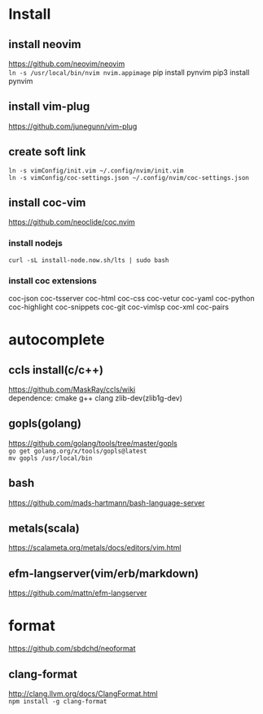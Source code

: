 # Install
## install neovim
<https://github.com/neovim/neovim>  
`ln -s /usr/local/bin/nvim nvim.appimage`
pip install pynvim
pip3 install pynvim

## install vim-plug
<https://github.com/junegunn/vim-plug>


## create soft link
`ln -s vimConfig/init.vim ~/.config/nvim/init.vim`  
`ln -s vimConfig/coc-settings.json ~/.config/nvim/coc-settings.json`

## install coc-vim
<https://github.com/neoclide/coc.nvim>

### install nodejs
`curl -sL install-node.now.sh/lts | sudo bash`

### install coc extensions
coc-json coc-tsserver coc-html coc-css coc-vetur coc-yaml coc-python coc-highlight coc-snippets coc-git coc-vimlsp coc-xml coc-pairs

# autocomplete
## ccls install(c/c++)
<https://github.com/MaskRay/ccls/wiki>  
dependence: cmake g++ clang zlib-dev(zlib1g-dev)  

## gopls(golang)
<https://github.com/golang/tools/tree/master/gopls>  
`go get golang.org/x/tools/gopls@latest`  
`mv gopls /usr/local/bin`

## bash 
<https://github.com/mads-hartmann/bash-language-server>

## metals(scala)
<https://scalameta.org/metals/docs/editors/vim.html>

## efm-langserver(vim/erb/markdown)
<https://github.com/mattn/efm-langserver>


# format
<https://github.com/sbdchd/neoformat>
## clang-format
<http://clang.llvm.org/docs/ClangFormat.html>  
`npm install -g clang-format`
